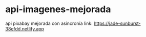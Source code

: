 # api-imagenes-mejorada
api pixabay mejorada con asincronía
link: https://jade-sunburst-38efdd.netlify.app
